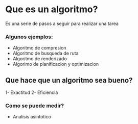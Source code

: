 # Que es un algoritmo?
Es una serie de pasos a seguir para realizar una tarea
### Algunos ejemplos:
- Algoritmo de compresion
- Algoritmo de busqueda de ruta
- Algoritmo de renderizado 
- Algorimo de planificacion y optimizacion
## Que hace que un algoritmo sea bueno?
1- Exactitud
2- Eficiencia
### Como se puede medir? 
- Analisis asintotico
